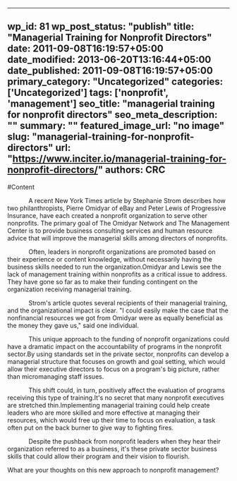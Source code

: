 
---
wp_id: 81
wp_post_status: "publish" 
title: "Managerial Training for Nonprofit Directors"
date: 2011-09-08T16:19:57+05:00
date_modified: 2013-06-20T13:16:44+05:00
date_published: 2011-09-08T16:19:57+05:00
primary_category: "Uncategorized"
categories: ['Uncategorized'] 
tags: ['nonprofit', 'management']
seo_title: "managerial training for nonprofit directors"
seo_meta_description: ""
summary: ""
featured_image_url: "no image"
slug: "managerial-training-for-nonprofit-directors"
url: "https://www.inciter.io/managerial-training-for-nonprofit-directors/"
authors: CRC
---

#Content

<p class="MsoNormal" style="text-indent: 0.5in;">A recent New York Times article by Stephanie Strom describes how two philanthropists, Pierre Omidyar of eBay and Peter Lewis of Progressive Insurance, have each created a nonprofit organization to serve other nonprofits. The primary goal of The Omidyar Network and The Management Center is to provide business consulting services and human resource advice that will improve the managerial skills among directors of nonprofits.</p>
<p class="MsoNormal" style="text-indent: 0.5in;">Often, leaders in nonprofit organizations are promoted based on their experience or content knowledge, without necessarily having the business skills needed to run the organization.Omidyar and Lewis see the lack of management training within nonprofits as a critical issue to address. They have gone so far as to make their funding contingent on the organization receiving managerial training.</p>
<p class="MsoNormal" style="text-indent: 0.5in;">Strom's article quotes several recipients of their managerial training, and the organizational impact is clear. "I could easily make the case that the nonfinancial resources we got from Omidyar were as equally beneficial as the money they gave us," said one individual.</p>
<p class="MsoNormal" style="text-indent: 0.5in;">This unique approach to the funding of nonprofit organizations could have a dramatic impact on the accountability of programs in the nonprofit sector.By using standards set in the private sector, nonprofits can develop a managerial structure that focuses on growth and goal setting, which would allow their executive directors to focus on a program's big picture, rather than micromanaging staff issues.</p>
<p class="MsoNormal" style="text-indent: 0.5in;">This shift could, in turn, positively affect the evaluation of programs receiving this type of training.It's no secret that many nonprofit executives are stretched thin.Implementing managerial training could help create leaders who are more skilled and more effective at managing their resources, which would free up their time to focus on evaluation, a task often put on the back burner to give way to fighting fires.</p>
<p class="MsoNormal" style="text-indent: 0.5in;">Despite the pushback from nonprofit leaders when they hear their organization referred to as a business, it's these private sector business skills that could allow their program and their vision to flourish.</p>

What are your thoughts on this new approach to nonprofit management?

